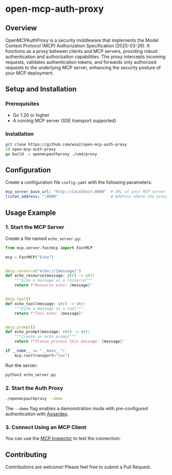 # open-mcp-auth-proxy

## Overview

OpenMCPAuthProxy is a security middleware that implements the Model Context Protocol (MCP) Authorization Specification (2025-03-26). It functions as a proxy between clients and MCP servers, providing robust authentication and authorization capabilities. The proxy intercepts incoming requests, validates authentication tokens, and forwards only authorized requests to the underlying MCP server, enhancing the security posture of your MCP deployment.

## Setup and Installation

### Prerequisites
- Go 1.20 or higher
- A running MCP server (SSE transport supported)

### Installation
```bash
git clone https://github.com/wso2/open-mcp-auth-proxy
cd open-mcp-auth-proxy
go build -o openmcpauthproxy ./cmd/proxy
```

## Configuration

Create a configuration file `config.yaml` with the following parameters:

```yaml
mcp_server_base_url: "http://localhost:8000"  # URL of your MCP server
listen_address: ":8080"                       # Address where the proxy will listen
```

## Usage Example

### 1. Start the MCP Server

Create a file named `echo_server.py`:

```python
from mcp.server.fastmcp import FastMCP

mcp = FastMCP("Echo")


@mcp.resource("echo://{message}")
def echo_resource(message: str) -> str:
    """Echo a message as a resource"""
    return f"Resource echo: {message}"


@mcp.tool()
def echo_tool(message: str) -> str:
    """Echo a message as a tool"""
    return f"Tool echo: {message}"


@mcp.prompt()
def echo_prompt(message: str) -> str:
    """Create an echo prompt"""
    return f"Please process this message: {message}"

if __name__ == "__main__":
    mcp.run(transport="sse")
```

Run the server:
```bash
python3 echo_server.py
```

### 2. Start the Auth Proxy

```bash
./openmcpauthproxy --demo
```

The `--demo` flag enables a demonstration mode with pre-configured authentication with [Asgardeo](https://asgardeo.io/).

### 3. Connect Using an MCP Client

You can use the [MCP Inspector](https://github.com/modelcontextprotocol/inspector) to test the connection:

## Contributing

Contributions are welcome! Please feel free to submit a Pull Request.
